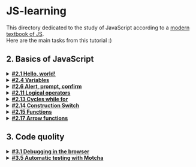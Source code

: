 # JS-learning
This directory dedicated to the study of JavaScript according to a [modern textbook of JS](https://learn.javascript.ru/).    
Here are the main tasks from this tutorial :)  
## 2. Basics of JavaScript  
<details><summary> <a href="https://learn.javascript.ru/hello-world"><b>#2.1 Hello, world!</b></a></summary>
<p>

**1.js: "Вызвать alert"**  

Создайте страницу, которая отобразит сообщение `«Я JavaScript!»`.  
  
</p>
</details>

<details><summary> <a href="https://learn.javascript.ru/variables"><b>#2.4 Variables</b></a></summary>
<p>

**1.js: "Работа с переменными"**  

1. Объявите две переменные: `admin` и `name`.  
2. Запишите строку `"Джон"` в переменную `name`.  
3. Скопируйте значение из переменной `name` в `admin`.  
4. Выведите на экран значение `admin`, используя функцию `alert` (должна показать «Джон»).  
  
</p>
</details>

<details><summary> <a href="https://learn.javascript.ru/alert-prompt-confirm"><b>#2.6 Alert, prompt, confirm</b></a></summary>
<p>

**1.js: "Простая страница"**  

Создайте страницу, которая спрашивает имя у пользователя и выводит его. 
  
</p>
</details>

<details><summary> <a href="https://learn.javascript.ru/ifelse"><b>#2.11 Logical operators</b></a></summary>
<p>

1. **1.js: "Проверка значения из диапазона"**  

Напишите условие `if` для проверки, что переменная `age` находится в диапазоне между `14` и `90` включительно.

«Включительно» означает, что значение переменной `age` может быть равно `14` или `90`. 

--------------------------------------------------------------------------------
 
2. **2.js: "Проверка значения вне диапазона"**  

Напишите условие `if` для проверки, что значение переменной `age` НЕ находится в диапазоне `14` и `90` включительно.

Напишите два варианта: первый с использованием оператора НЕ `!`, второй – без этого оператора.

--------------------------------------------------------------------------------
 
3. **checkingLog.js: "Проверка функций"** 

Проверка функций, описанных в скриптах `1.js` и `2.js`

--------------------------------------------------------------------------------
 
</p>
</details>

<details><summary> <a href="https://learn.javascript.ru/while-for"><b>#2.13 Cycles while for</b></a></summary>
<p>

1. **printEven.js: "Выведите чётные числа"**  

При помощи цикла `for` выведите чётные числа от `2` до `10`.

--------------------------------------------------------------------------------
 
2. **forToWhile.js: "Замените for на while"**  

Перепишите код, заменив цикл `for` на `while`, без изменения поведения цикла.

```javascript
    for (let i = 0; i < 3; i++) {
    alert( `number ${i}!` );
    }
```

--------------------------------------------------------------------------------
 
3. **incorrectInput.js, incorrectInput2.js: "Повторять цикл, пока ввод неверен"** 

Напишите цикл, который предлагает `prompt` ввести число, большее `100`. Если посетитель ввёл другое число – попросить ввести ещё раз, и так далее.

Цикл должен спрашивать число пока либо посетитель не введёт число, большее `100`, либо не нажмёт кнопку Отмена (ESC).

Предполагается, что посетитель вводит только числа. Предусматривать обработку нечисловых строк в этой задаче необязательно.

--------------------------------------------------------------------------------
 
4. **simpleNumbers.js: "Вывести простые числа"** 

Напишите код, который выводит все простые числа из интервала от `2` до `n`.

Для `n = 10` результат должен быть `2,3,5,7`.

P.S. Код также должен легко модифицироваться для любых других интервалов.

--------------------------------------------------------------------------------
 
</p>

</details>

<details><summary> <a href="https://learn.javascript.ru/switch"><b>#2.14 Construction Switch</b></a></summary>
<p>

1. **switchToFor.js: "Напишите "if", аналогичный "switch""**  

Напишите `if..else`, соответствующий следующему `switch`:

```javascript
    switch (browser) {
      case 'Edge':
      alert( "You've got the Edge!" );
      break;

    case 'Chrome':
    case 'Firefox':
    case 'Safari':
    case 'Opera':
      alert( 'Okay we support these browsers too' );
      break;

    default:
      alert( 'We hope that this page looks ok!' );
  }
```

--------------------------------------------------------------------------------
 
 2. **ifToSwitch.js: "Переписать условия "if" на "switch""** 

Перепишите код с использованием одной конструкции `switch`:

```javascript
    const number = +prompt('Введите число между 0 и 3', '');

    if (number === 0) {
      alert('Вы ввели число 0');
    }

    if (number === 1) {
      alert('Вы ввели число 1');
    }

    if (number === 2 || number === 3) {
      alert('Вы ввели число 2, а может и 3');
    }

```

--------------------------------------------------------------------------------
 
</p>
</details>

<details><summary> <a href="https://learn.javascript.ru/switch"><b>#2.15 Functions</b></a></summary>
<p>

1. **function_1.js: "Перепишите функцию, используя оператор '?' или '||'"**  

Следующая функция возвращает `true`, если параметр `age` больше `18`.  
В ином случае она задаёт вопрос `confirm` и возвращает его результат.  

```javascript
function checkAge(age) {
  if (age > 18) {
    return true;
  } else {
    return confirm('Родители разрешили?');
  }
}
```

Перепишите функцию, чтобы она делала то же самое, но без `if`, в одну строку.

Сделайте два варианта функции `checkAge`:

1. Используя оператор ?
2. Используя оператор ||

--------------------------------------------------------------------------------
 
 2. **min.js: "Функция min(a, b)"**  

Напишите функцию `min(a,b)`, которая возвращает меньшее из чисел `a` и `b`.

Пример вызовов:

```javascript
min(2, 5) == 2
min(3, -1) == -1
min(1, 1) == 1
```

--------------------------------------------------------------------------------
 
 3. **function_1.js: "Функция pow(x,n)"**  

Напишите функцию `pow(x,n)`, которая возвращает `x` в степени `n`. Иначе говоря, умножает `x` на себя `n` раз и возвращает результат.

```javascript
pow(3, 2) = 3 * 3 = 9
pow(3, 3) = 3 * 3 * 3 = 27
pow(1, 100) = 1 * 1 * ...* 1 = 1
```

--------------------------------------------------------------------------------
 
</p>
</details>

<details><summary> <a href="https://learn.javascript.ru/switch"><b>#2.17 Arrow functions</b></a></summary>
<p>

1. **funcExpression_toArrow.js and funcExpression_toArrow_2.js: "Перепишите с использованием функции-стрелки"**  

Замените код `Function Expression` стрелочной функцией:

```javascript
function ask(question, yes, no) {
  if (confirm(question)) yes()
  else no();
}

ask(
  "Вы согласны?",
  function() { alert("Вы согласились."); },
  function() { alert("Вы отменили выполнение."); }
);
```

</p>
</details>

## 3. Code quolity

<details><summary> <a href="https://learn.javascript.ru/debugging-chrome"><b>#3.1 Debugging in the browser</b></a></summary>
<p>

1. **hello.js: ""**  



--------------------------------------------------------------------------------
 
</p>
</details>

<details><summary> <a href="https://learn.javascript.ru/debugging-chrome"><b>#3.5 Automatic testing with Motcha</b></a></summary>
<p>

1. **.js: ""**  



--------------------------------------------------------------------------------
 
</p>
</details>
